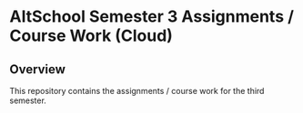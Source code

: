 # AltSchool Semester 3 Assignments / Course Work (Cloud)

## Overview
This repository contains the assignments / course work for the third semester.


```